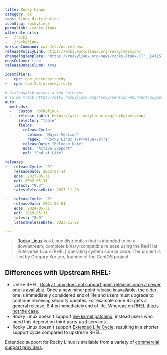 ```yaml
---
title: Rocky Linux
category: os
tags: linux-distribution
iconSlug: rockylinux
permalink: /rocky-linux
alternate_urls:
-   /rocky
-   /rockylinux
versionCommand: cat /etc/os-release
releasePolicyLink: https://wiki.rockylinux.org/rocky/version/
changelogTemplate: "https://rockylinux.org/news/rocky-linux-{{'__LATEST__'|replace:'.','-'}}-ga-release/"
eoasColumn: true
releaseDateColumn: true

identifiers:
-   cpe: cpe:/o:rocky:rocky
-   cpe: cpe:2.3:o:rocky:rocky

# distrowatch misses a few releases
# so we track https://wiki.rockylinux.org/rocky/version/#current-supported-releases
auto:
  methods:
  -   custom: rockylinux
  -   release_table: https://wiki.rockylinux.org/rocky/version/
      selector: "table"
      fields:
        releaseCycle:
          column: "Major Version"
          regex: '^Rocky Linux (?P<value>\d+)$'
        releaseDate: "Release Date"
        eoas: "Active Support"
        eol: "End of Life"

releases:
-   releaseCycle: "9"
    releaseDate: 2022-07-14
    eoas: 2027-05-31
    eol: 2032-05-31
    latest: "9.3"
    latestReleaseDate: 2023-11-20

-   releaseCycle: "8"
    releaseDate: 2021-05-01
    eoas: 2024-05-31
    eol: 2029-05-31
    latest: "8.9"
    latestReleaseDate: 2023-11-22

---
```


> [Rocky Linux](https://rockylinux.org/) is a Linux distribution that is intended to be a
> downstream, complete binary-compatible release using the Red Hat Enterprise Linux (RHEL)
> operating system source code. The project is led by Gregory Kurtzer, founder of the CentOS
> project.

## Differences with Upstream RHEL:

- Unlike RHEL, [Rocky Linux does not support point releases once a newer one is available.](https://forums.rockylinux.org/t/what-is-eol-of-rl8/3316/10)
  Once a new minor point release is available, the older one is immediately considered end of life
  and users must upgrade to continue receiving security updates. For example once 8.5 gets a general
  release, 8.4 is immediately end of life. Whereas on RHEL [this is not the case.](https://access.redhat.com/articles/rhel-eus)
- Rocky Linux doesn't support [live kernel patching](https://access.redhat.com/solutions/2206511),
  instead users who need this depend on third party paid services.
- Rocky Linux doesn't support [Extended Life Cycle](https://www.redhat.com/en/resources/els-datasheet),
  resulting in a shorter support cycle compared to upstream RHEL.

Extended support for Rocky Linux is available from a variety of [commercial support providers](https://rockylinux.org/support/).
